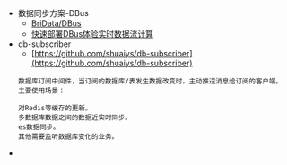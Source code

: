 - 数据同步方案-DBus
    - [BriData/DBus](https://github.com/BriData/DBus)
    - [快速部署DBus体验实时数据流计算](https://my.oschina.net/u/4007037/blog/3076188)
- db-subscriber
    - [https://github.com/shuaiys/db-subscriber](https://github.com/shuaiys/db-subscriber)
    ```
    数据库订阅中间件，当订阅的数据库/表发生数据改变时，主动推送消息给订阅的客户端。主要使用场景：
    
    对Redis等缓存的更新。
    多数据库数据之间的数据近实时同步。
    es数据同步。
    其他需要监听数据库变化的业务。
    ```
- []()